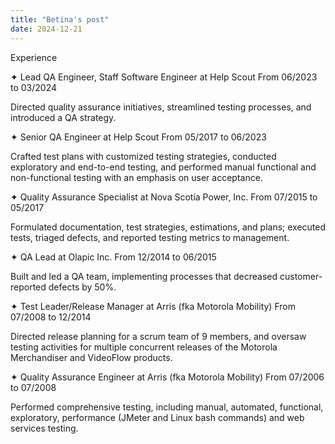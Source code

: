 ```yaml
---
title: "Betina's post"
date: 2024-12-21
---
```

Experience

✦ Lead QA Engineer, Staff Software Engineer at Help Scout
From 06/2023 to 03/2024

Directed quality assurance initiatives, streamlined testing processes, and introduced a QA strategy.

✦ Senior QA Engineer at Help Scout
From 05/2017 to 06/2023

Crafted test plans with customized testing strategies, conducted exploratory and end-to-end testing, and performed manual functional and non-functional testing with an emphasis on user acceptance.

✦ Quality Assurance Specialist at Nova Scotia Power, Inc.
From 07/2015 to 05/2017

Formulated documentation, test strategies, estimations, and plans; executed tests, triaged defects, and reported testing metrics to management.

✦ QA Lead at Olapic Inc.
From 12/2014 to 06/2015

Built and led a QA team, implementing processes that decreased customer-reported defects by 50%.

✦ Test Leader/Release Manager at Arris (fka Motorola Mobility)
From 07/2008 to 12/2014

Directed release planning for a scrum team of 9 members, and oversaw testing activities for multiple concurrent releases of the Motorola Merchandiser and VideoFlow products.

✦ Quality Assurance Engineer at Arris (fka Motorola Mobility)
From 07/2006 to 07/2008

Performed comprehensive testing, including manual, automated, functional, exploratory, performance (JMeter and Linux bash commands) and web services testing.


